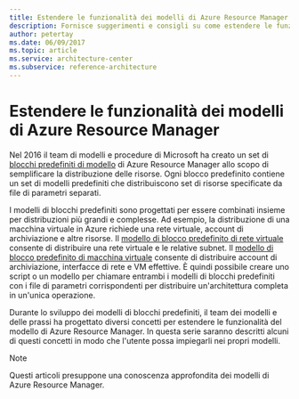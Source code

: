 ```yaml
---
title: Estendere le funzionalità dei modelli di Azure Resource Manager
description: Fornisce suggerimenti e consigli su come estendere le funzionalità dei modelli di Azure Resource Manager.
author: petertay
ms.date: 06/09/2017
ms.topic: article
ms.service: architecture-center
ms.subservice: reference-architecture
---
```


# <a name="extend-azure-resource-manager-template-functionality"></a>Estendere le funzionalità dei modelli di Azure Resource Manager

Nel 2016 il team di modelli e procedure di Microsoft ha creato un set di [blocchi predefiniti di modello](https://github.com/mspnp/template-building-blocks/wiki) di Azure Resource Manager allo scopo di semplificare la distribuzione delle risorse. Ogni blocco predefinito contiene un set di modelli predefiniti che distribuiscono set di risorse specificate da file di parametri separati.

I modelli di blocchi predefiniti sono progettati per essere combinati insieme per distribuzioni più grandi e complesse. Ad esempio, la distribuzione di una macchina virtuale in Azure richiede una rete virtuale, account di archiviazione e altre risorse. Il [modello di blocco predefinito di rete virtuale](https://github.com/mspnp/template-building-blocks/wiki/VNet-(v1)) consente di distribuire una rete virtuale e le relative subnet. Il [modello di blocco predefinito di macchina virtuale](https://github.com/mspnp/template-building-blocks/wiki/Windows-and-Linux-VMs-(v1)) consente di distribuire account di archiviazione, interfacce di rete e VM effettive. È quindi possibile creare uno script o un modello per chiamare entrambi i modelli di blocchi predefiniti con i file di parametri corrispondenti per distribuire un'architettura completa in un'unica operazione.

Durante lo sviluppo dei modelli di blocchi predefiniti, il team dei modelli e delle prassi ha progettato diversi concetti per estendere le funzionalità del modello di Azure Resource Manager. In questa serie saranno descritti alcuni di questi concetti in modo che l'utente possa impiegarli nei propri modelli.

> [!NOTE]
> Questi articoli presuppone una conoscenza approfondita dei modelli di Azure Resource Manager.